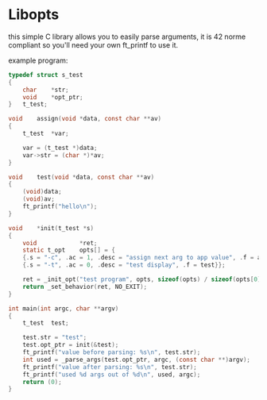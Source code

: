 # Libopts
this simple C library allows you to easily parse arguments, it is 42 norme compliant so you'll need your own ft_printf to use it.

example program:
```c
typedef struct s_test
{
	char	*str;
	void	*opt_ptr;
}	t_test;

void	assign(void *data, const char **av)
{
	t_test	*var;

	var = (t_test *)data;
	var->str = (char *)*av;
}

void	test(void *data, const char **av)
{
	(void)data;
	(void)av;
	ft_printf("hello\n");
}

void	*init(t_test *s)
{
	void			*ret;
	static t_opt	opts[] = {
	{.s = "-c", .ac = 1, .desc = "assign next arg to app value", .f = assign},
	{.s = "-t", .ac = 0, .desc = "test display", .f = test}};

	ret = _init_opt("test program", opts, sizeof(opts) / sizeof(opts[0]), s);
	return _set_behavior(ret, NO_EXIT);
}

int	main(int argc, char **argv)
{
	t_test	test;

	test.str = "test";
	test.opt_ptr = init(&test);
	ft_printf("value before parsing: %s\n", test.str);
	int used = _parse_args(test.opt_ptr, argc, (const char **)argv);
	ft_printf("value after parsing: %s\n", test.str);
	ft_printf("used %d args out of %d\n", used, argc);
	return (0);
}
```
